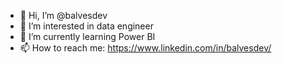 - 👋 Hi, I’m @balvesdev
- 👀 I’m interested in data engineer
- 🌱 I’m currently learning Power BI
- 📫 How to reach me: https://www.linkedin.com/in/balvesdev/

<!---
balvesdev/balvesdev is a ✨ special ✨ repository because its `README.md` (this file) appears on your GitHub profile.
You can click the Preview link to take a look at your changes.
--->
